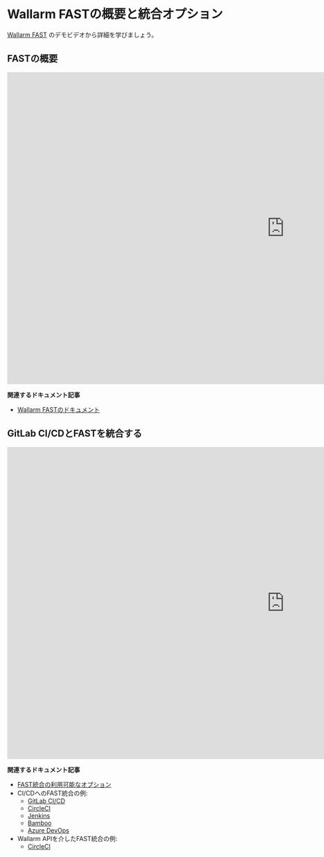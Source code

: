 # Wallarm FASTの概要と統合オプション

[Wallarm FAST](https://docs.fast.wallarm.com/) のデモビデオから詳細を学びましょう。

## FASTの概要

<div class="video-wrapper">
  <iframe width="1280" height="720" src="https://www.youtube.com/embed/Me4o4v7dPyM" frameborder="0" allow="accelerometer; autoplay; encrypted-media; gyroscope; picture-in-picture" allowfullscreen></iframe>
</div>

**関連するドキュメント記事**

* [Wallarm FASTのドキュメント](https://docs.fast.wallarm.com/en/)

## GitLab CI/CDとFASTを統合する

<div class="video-wrapper">
  <iframe width="1280" height="720" src="https://www.youtube.com/embed/NRQT_7ZMeko" frameborder="0" allow="accelerometer; autoplay; encrypted-media; gyroscope; picture-in-picture" allowfullscreen></iframe>
</div>

**関連するドキュメント記事**

* [FAST統合の利用可能なオプション](https://docs.fast.wallarm.com/en/poc/integration-overview.html)
* CI/CDへのFAST統合の例:
    * [GitLab CI/CD](https://docs.fast.wallarm.com/en/poc/examples/gitlabcicd-cimode.html)
    * [CircleCI](https://docs.fast.wallarm.com/en/poc/examples/circleci-cimode.html)
    * [Jenkins](https://docs.fast.wallarm.com/en/poc/examples/jenkins-cimode.html)
    * [Bamboo](https://docs.fast.wallarm.com/en/poc/examples/bamboo-cimode.html)
    * [Azure DevOps](https://docs.fast.wallarm.com/en/poc/examples/azure-devops-cimode.html)
* Wallarm APIを介したFAST統合の例:
    * [CircleCI](https://docs.fast.wallarm.com/en/poc/examples/circleci.html)